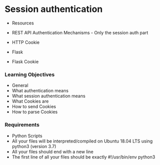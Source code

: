 <h1> Session authentication </h1>

- Resources

- REST API Authentication Mechanisms - Only the session auth part
- HTTP Cookie
- Flask
- Flask Cookie

<h3> Learning Objectives</h3>

- General
- What authentication means
- What session authentication means
- What Cookies are
- How to send Cookies
- How to parse Cookies

<h3> Requirements </h3>

- Python Scripts
- All your files will be interpreted/compiled on Ubuntu 18.04 LTS using python3 (version 3.7)
- All your files should end with a new line
- The first line of all your files should be exactly #!/usr/bin/env python3